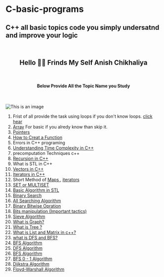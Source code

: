 # C-basic-programs
<h2>C++ all basic topics code you simply undersatnd and improve your logic </h2> <br/>
<h2 style="text-align:center;"> Hello 🙋‍♂️ Frinds My Self Anish Chikhaliya </h2><br/>
<h4 style="text-align:center;"> Below Provide All the Topic Name you Study </h4> <br/>

![This is an image](https://img.freepik.com/free-vector/laptop-with-program-code-isometric-icon-software-development-programming-applications-dark-neon_39422-971.jpg?w=996&t=st=1654171695~exp=1654172295~hmac=0591088bdae948fc25c8105de2f096f75bd857a2e9e4189ff198fcc7213f8799)

<ol>
  <li>Frist of all provide the task using loops if you don't know loops. <a href="https://www.w3schools.in/cplusplus/loops">click hear</a> </li>
  <li><a href="https://www.w3schools.com/CPP/cpp_arrays.asp">Array</a> For basic if you alredy know than skip it.</li>
  <li><a href="https://www.w3schools.com/CPP/cpp_pointers.asp">Pointers</a></li>
  <li><a href="https://www.w3schools.com/CPP/cpp_functions.asp">How to Creat a Function</a></li>
  <li>Errors in C++ programing </li>
  <li><a href="https://www.geeksforgeeks.org/understanding-time-complexity-simple-examples/">Understanding Time Complexity in C++</a></li>
  <li>precomputation Techniques c++</li>
  <li><a href="https://www.programiz.com/cpp-programming/recursion">Recursion in C++</a></li>
  <li>What is STL in C++</li>
  <li><a href="https://www.geeksforgeeks.org/vector-in-cpp-stl/">Vectors in C++</a></li>
  <li><a href="https://www.geeksforgeeks.org/introduction-iterators-c/?ref=lbp">Iterators in C++</a></li>
  <li>Short Method of <a href="https://www.geeksforgeeks.org/map-associative-containers-the-c-standard-template-library-stl/?ref=lbp"> Maps </a>, <a href="https://www.geeksforgeeks.org/iterators-c-stl/?ref=lbp">iterators</a></li>
  <li><a href="https://www.geeksforgeeks.org/multiset-in-cpp-stl/?ref=lbp">SET or MULTISET</a></li>
  <li><a href="https://www.geeksforgeeks.org/c-magicians-stl-algorithms/?ref=lbp">Basic Algorithm in STL</a></li>
  <li><a href="https://www.geeksforgeeks.org/binary-search/?ref=lbp">Binary Search </a></li>
  <li><a href="https://www.geeksforgeeks.org/searching-algorithms/?ref=lbp">All Searching Algorithm</a></li>
  <li><a href="https://www.geeksforgeeks.org/bitwise-operators-in-c-cpp/">Binary Bitwise Opration</a></li>
  <li><a href="https://www.geeksforgeeks.org/bits-manipulation-important-tactics/?ref=lbp">Bits manipulation (Important tactics)</a></li>
  <li><a href="https://www.geeksforgeeks.org/sieve-of-eratosthenes/?ref=lbp"> Sieve Algorithm</a></li>
  <li><a href="https://www.section.io/engineering-education/graphs-in-data-structure-using-cplusplus/"> What is Graph?</a></li>
  <li><a href="https://www.geeksforgeeks.org/binary-tree-set-1-introduction/"> What is Tree ?</a></li>
  <li><a href="https://iq.opengenus.org/graph-representation-adjacency-matrix-adjacency-list/"> What is List and Matrix in c++?</a></li>
  <li><a href="https://www.tutorialspoint.com/difference-between-bfs-and-dfs#:~:text=BFS%2C%20stands%20for%20Breadth%20First,to%20find%20the%20shortest%20path."> what is DFS and BFS?
  </a></li>
  <li><a href="https://www.geeksforgeeks.org/breadth-first-search-or-bfs-for-a-graph/">  BFS Algorithm </a></li>
  <li><a href="https://www.programiz.com/dsa/graph-dfs">  DFS Algorithm </a></li>
  <li><a href="https://www.geeksforgeeks.org/breadth-first-search-or-bfs-for-a-graph/?ref=lbp">  BFS Algorithm </a></li>
  <li><a href="https://www.programiz.com/dsa/graph-dfs">  BFS 0 - 1 Algorithm </a></li>
  <li><a href="https://www.geeksforgeeks.org/dijkstras-shortest-path-algorithm-greedy-algo-7/">  Dijkstra Algorithm </a></li>
  <li><a href="https://www.programiz.com/dsa/graph-dfs">  Floyd-Warshall Algorithm </a></li>
</ol>